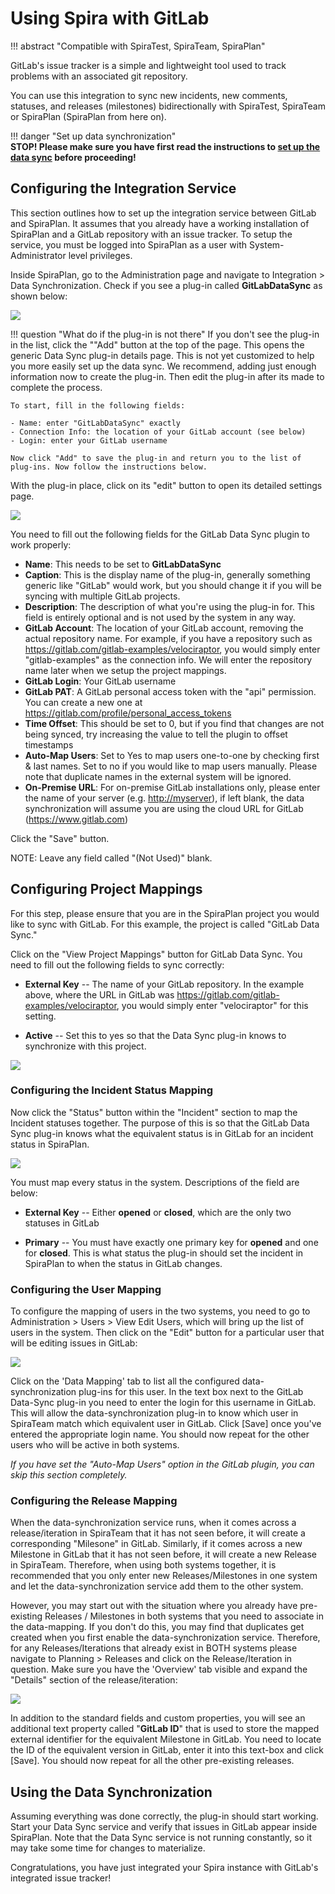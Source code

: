 # Using Spira with GitLab
!!! abstract "Compatible with SpiraTest, SpiraTeam, SpiraPlan"

GitLab's issue tracker is a simple and lightweight tool used to track problems with an associated git repository. 

You can use this integration to sync new incidents, new comments, statuses, and releases (milestones) bidirectionally with SpiraTest, SpiraTeam or SpiraPlan (SpiraPlan from here on).

!!! danger "Set up data synchronization"     
    **STOP! Please make sure you have first read the instructions to [set up  the data sync](Setting-up-Data-Synchronization.md) before proceeding!**


## Configuring the Integration Service 

This section outlines how to set up the integration service between GitLab and SpiraPlan. It assumes that you already have a working installation of SpiraPlan and a GitLab repository with an issue tracker. To setup the service, you must be logged into SpiraPlan as a user with System-Administrator level privileges.

Inside SpiraPlan, go to the Administration page and navigate to Integration > Data Synchronization. Check if you see a plug-in called **GitLabDataSync** as shown below:

![](img/Using_Spira_with_GitLab_216.png)

!!! question "What do if the plug-in is not there"
    If you don't see the plug-in in the list, click the ""Add" button at the top of the page. This opens the generic Data Sync plug-in details page. This is not yet customized to help you more easily set up the data sync. We recommend, adding just enough information now to create the plug-in. Then edit the plug-in after its made to complete the process.

    To start, fill in the following fields:

    - Name: enter "GitLabDataSync" exactly
    - Connection Info: the location of your GitLab account (see below)
    - Login: enter your GitLab username

    Now click "Add" to save the plug-in and return you to the list of plug-ins. Now follow the instructions below.

With the plug-in place, click on its "edit" button to open its detailed settings page.

![](img/Using_Spira_with_GitLab_217.png)

You need to fill out the following fields for the GitLab Data Sync plugin to work properly:

- **Name**: This needs to be set to **GitLabDataSync**
- **Caption**: This is the display name of the plug-in, generally something generic like "GitLab" would work, but you should change it if you will be syncing with multiple GitLab projects.
- **Description**: The description of what you're using the plug-in for. This field is entirely optional and is not used by the system in any way.
- **GitLab Account**: The location of your GitLab account, removing the actual repository name. For example, if you have a repository such as <https://gitlab.com/gitlab-examples/velociraptor>, you would simply enter "gitlab-examples" as the connection info. We will enter the repository name later when we setup the project mappings.
- **GitLab Login**: Your GitLab username
- **GitLab PAT**: A GitLab personal access token with the "api" permission. You can create a new one at <https://gitlab.com/profile/personal_access_tokens>
- **Time Offset**: This should be set to 0, but if you find that changes are not being synced, try increasing the value to tell the plugin to offset timestamps
- **Auto-Map Users**: Set to Yes to map users one-to-one by checking first & last names. Set to no if you would like to map users manually. Please note that duplicate names in the external system will be ignored.
- **On-Premise URL**: For on-premise GitLab installations only, please enter the name of your server (e.g. <http://myserver>), if left blank, the data synchronization will assume you are using the cloud URL for GitLab (<https://www.gitlab.com>)

Click the "Save" button.

NOTE: Leave any field called "(Not Used)" blank. 


## Configuring Project Mappings

For this step, please ensure that you are in the SpiraPlan project you would like to sync with GitLab. For this example, the project is called "GitLab Data Sync."

Click on the "View Project Mappings" button for GitLab Data Sync. You need to fill out the following fields to sync correctly:

-   **External Key** -- The name of your GitLab repository. In the example above, where the URL in GitLab was <https://gitlab.com/gitlab-examples/velociraptor>, you would simply enter "velociraptor" for this setting.

-   **Active** -- Set this to yes so that the Data Sync plug-in knows to synchronize with this project.

![](img/Using_Spira_with_GitLab_219.png)


### Configuring the Incident Status Mapping

Now click the "Status" button within the "Incident" section to map the Incident statuses together. The purpose of this is so that the GitLab Data Sync plug-in knows what the equivalent status is in GitLab for an incident status in SpiraPlan.

![](img/Using_Spira_with_GitLab_220.png)

You must map every status in the system. Descriptions of the field are below:

-   **External Key** -- Either **opened** or **closed**, which are the only two statuses in GitLab

-   **Primary** -- You must have exactly one primary key for **opened** and one for **closed**. This is what status the plug-in should set the incident in SpiraPlan to when the status in GitLab changes.


### Configuring the User Mapping

To configure the mapping of users in the two systems, you need to go to Administration \> Users \> View Edit Users, which will bring up the list of users in the system. Then click on the "Edit" button for a particular user that will be editing issues in GitLab:

![](img/Using_Spira_with_GitLab_221.png)

Click on the 'Data Mapping' tab to list all the configured data-synchronization plug-ins for this user. In the text box next to the GitLab Data-Sync plug-in you need to enter the login for this username in GitLab. This will allow the data-synchronization plug-in to know which user in SpiraTeam match which equivalent user in GitLab. Click
\[Save\] once you've entered the appropriate login name. You should now repeat for the other users who will be active in both systems.

*If you have set the "Auto-Map Users" option in the GitLab plugin, you can skip this section completely.*


### Configuring the Release Mapping

When the data-synchronization service runs, when it comes across a release/iteration in SpiraTeam that it has not seen before, it will create a corresponding "Milesone" in GitLab. Similarly, if it comes across a new Milestone in GitLab that it has not seen before, it will create a new Release in SpiraTeam. Therefore, when using both systems together, it is recommended that you only enter new Releases/Milestones in one system and let the data-synchronization service add them to the other system.

However, you may start out with the situation where you already have pre-existing Releases / Milestones in both systems that you need to associate in the data-mapping. If you don't do this, you may find that duplicates get created when you first enable the data-synchronization service. Therefore, for any Releases/Iterations that already exist in BOTH systems please navigate to Planning \> Releases and click on the Release/Iteration in question. Make sure you have the 'Overview' tab visible and expand the "Details" section of the release/iteration:

![](img/Using_Spira_with_GitLab_222.png)

In addition to the standard fields and custom properties, you will see an additional text property called "**GitLab ID**" that is used to store the mapped external identifier for the equivalent Milestone in GitLab. You need to locate the ID of the equivalent version in GitLab, enter it into this text-box and click \[Save\]. You should now repeat for all the other pre-existing releases.


## Using the Data Synchronization

Assuming everything was done correctly, the plug-in should start working. Start your Data Sync service and verify that issues in GitLab appear inside SpiraPlan. Note that the Data Sync service is not running constantly, so it may take some time for changes to materialize.

Congratulations, you have just integrated your Spira instance with GitLab's integrated issue tracker!


